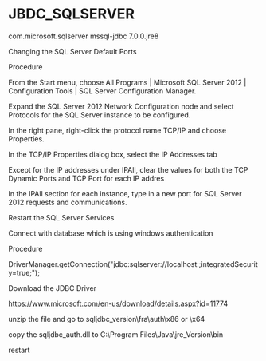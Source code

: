 # JBDC_SQLSERVER


<dependency>
   <groupId>com.microsoft.sqlserver</groupId>
   <artifactId>mssql-jdbc</artifactId>
    <version>7.0.0.jre8</version>
</dependency>



Changing the SQL Server Default Ports

Procedure

From the Start menu, choose All Programs | Microsoft SQL Server 2012 | Configuration Tools | SQL Server Configuration Manager.

Expand the SQL Server 2012 Network Configuration node and select Protocols for the SQL Server instance to be configured.

In the right pane, right-click the protocol name TCP/IP and choose Properties.

In the TCP/IP Properties dialog box, select the IP Addresses tab

Except for the IP addresses under IPAll, clear the values for both the TCP Dynamic Ports and TCP Port for each IP addres

In the IPAll section for each instance, type in a new port for SQL Server 2012 requests and communications. 

Restart the SQL Server Services



Connect with database which is using windows authentication
 
Procedure
 
DriverManager.getConnection("jdbc:sqlserver://localhost:<defaultport>;integratedSecurity=true;");
  
Download the JDBC Driver
 
https://www.microsoft.com/en-us/download/details.aspx?id=11774
 
unzip the file and go to sqljdbc_version\fra\auth\x86 or \x64
 
copy the sqljdbc_auth.dll to C:\Program Files\Java\jre_Version\bin
 
restart
 
 
 
